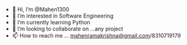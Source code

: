 - 👋 Hi, I’m @Mahen1300
- 👀 I’m interested in Software Engineering
- 🌱 I’m currently learning Python
- 💞️ I’m looking to collaborate on ...any project
- 📫 How to reach me ... mahenramakrishna@gmail.com/8310719179

<!---
Mahen1300/Mahen1300 is a ✨ special ✨ repository because its `README.md` (this file) appears on your GitHub profile.
You can click the Preview link to take a look at your changes.
--->
